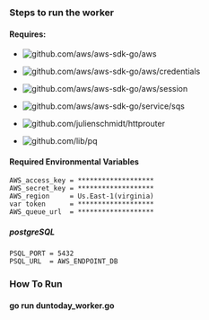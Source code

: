 ### Steps to run the worker

#### Requires:

* ![github.com/aws/aws-sdk-go/aws](https://github.com/aws/aws-sdk-go/aws)

* ![github.com/aws/aws-sdk-go/aws/credentials](https://github.com/aws/aws-sdk-go/aws/credentials)

* ![github.com/aws/aws-sdk-go/aws/session](https://github.com/aws/aws-sdk-go/aws/sessions)

* ![github.com/aws/aws-sdk-go/service/sqs](github.com/aws/aws-sdk-go/service/sqs)

* ![github.com/julienschmidt/httprouter](https://github.com/julienschmidt/httprouter)

* ![github.com/lib/pq](https://"github.com/lib/pq)


#### Required Environmental Variables


```AWS
AWS_access_key = *******************
AWS_secret_key = *******************
AWS_region     = Us.East-1(virginia)
var token      = *******************
AWS_queue_url  = *******************

```
##### postgreSQL

```postgreSQL
PSQL_PORT = 5432
PSQL_URL  = AWS_ENDPOINT_DB
```
### How To Run
#### go run duntoday_worker.go
